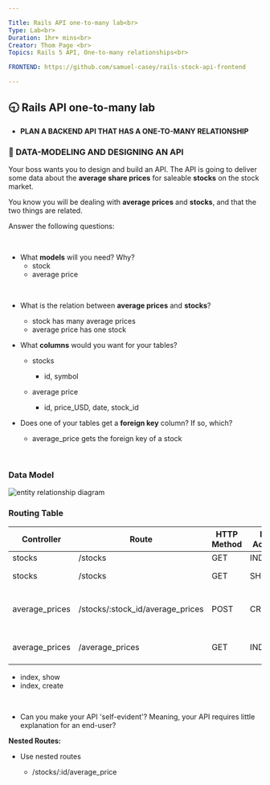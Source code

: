 ```yaml
---

Title: Rails API one-to-many lab<br>
Type: Lab<br>
Duration: 1hr+ mins<br>
Creator: Thom Page <br>
Topics: Rails 5 API, One-to-many relationships<br>

FRONTEND: https://github.com/samuel-casey/rails-stock-api-frontend

---
```


## :clock930: Rails API one-to-many lab

* **PLAN A BACKEND API THAT HAS A ONE-TO-MANY RELATIONSHIP**

### :memo: DATA-MODELING AND DESIGNING AN API

Your boss wants you to design and build an API. The API is going to deliver some data about the **average share prices** for saleable **stocks** on the stock market. 

You know you will be dealing with **average prices** and **stocks**, and that the two things are related.

Answer the following questions:

<br>

* What **models** will you need? Why?
  - stock
  - average price

<br>

* What is the relation between **average prices** and **stocks**?

  - stock has many average prices
  - average price has one stock

* What **columns** would you want for your tables?

  - stocks
    - id, symbol

  - average price
    - id, price_USD, date, stock_id 

* Does one of your tables get a **foreign key** column? If so, which?

  - average_price gets the foreign key of a stock

<br>

### Data Model

![entity relationship diagram]('./ERD%20for%20ruby_stock_price_api.png')
### Routing Table

| Controller     | Route                            | HTTP Method | DB Action | Description                                |
|----------------|----------------------------------|-------------|-----------|--------------------------------------------|
| stocks         | /stocks                          | GET         | INDEX     | Get all stocks                             |
| stocks         | /stocks                          | GET         | SHOW      | Get a single stock                         |
| average_prices | /stocks/:stock_id/average_prices | POST        | CREATE    | Add a new stock price for a specific stock |
| average_prices | /average_prices                  | GET         | INDEX     | Get all average_prices for stocks          |

  - index, show
  - index, create

<br>

* Can you make your API 'self-evident'? Meaning, your API requires little explanation for an end-user?

**Nested Routes:**

* Use nested routes

  - /stocks/:id/average_price
